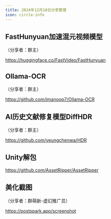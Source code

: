 ```yaml
---
title: 2024年12月18日分享整理
icon: circle-info
---
```


## FastHunyuan加速混元视频模型

（分享者：群主）

https://huggingface.co/FastVideo/FastHunyuan

## Ollama-OCR

（分享者：群主）

https://github.com/imanoop7/Ollama-OCR

## AI历史文献修复模型DiffHDR

（分享者：群主）

https://github.com/yeungchenwa/HDR

## Unity解包

https://github.com/AssetRipper/AssetRipper

## 美化截图

（分享者：群萌新-虚幻推广员）

https://postspark.app/screenshot

